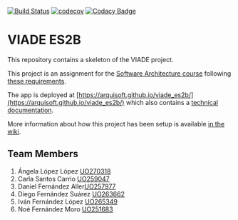 [![Build Status](https://travis-ci.org/Arquisoft/viade_es2b.svg?branch=master)](https://travis-ci.org/Arquisoft/viade_es2b)
[![codecov](https://codecov.io/gh/Arquisoft/viade_es2b/branch/master/graph/badge.svg)](https://codecov.io/gh/Arquisoft/viade_es2b)
[![Codacy Badge](https://api.codacy.com/project/badge/Grade/a51341bb04f849ed8fec4356591860e7)](https://www.codacy.com/gh/Arquisoft/viade_es2b?utm_source=github.com&amp;utm_medium=referral&amp;utm_content=Arquisoft/viade_es2b&amp;utm_campaign=Badge_Grade)

# VIADE ES2B

This repository contains a skeleton of the VIADE project.

This project is an assignment for the [Software Architecture course](https://arquisoft.github.io/) following [these requirements](https://labra.solid.community/public/SoftwareArchitecture/AssignmentDescription/).

The app is deployed at [https://arquisoft.github.io/viade_es2b/](https://arquisoft.github.io/viade_es2b/) which also contains a [technical documentation](https://arquisoft.github.io/viade_es2b/docs).

More information about how this project has been setup is available [in the wiki](https://github.com/Arquisoft/viade_es2b/wiki).

## Team Members
 
1. Ángela López López [UO270318](https://github.com/Ainiall)
2. Carla Santos Carrio [UO259047](https://github.com/carlafw)
3. Daniel Fernández Aller[UO257977](https://github.com/daniferna)
4. Diego Fernández Suárez [UO263662](https://github.com/UO263662)
5. Iván Fernández López [UO265349](https://github.com/uo265349)
5. Noé Fernández Moro [UO251683](https://github.com/uo265349)
